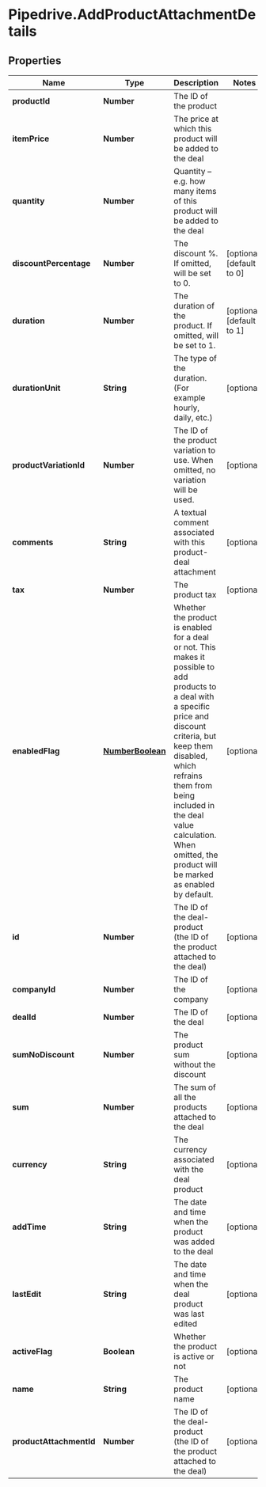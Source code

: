 # Pipedrive.AddProductAttachmentDetails

## Properties

Name | Type | Description | Notes
------------ | ------------- | ------------- | -------------
**productId** | **Number** | The ID of the product | 
**itemPrice** | **Number** | The price at which this product will be added to the deal | 
**quantity** | **Number** | Quantity – e.g. how many items of this product will be added to the deal | 
**discountPercentage** | **Number** | The discount %. If omitted, will be set to 0. | [optional] [default to 0]
**duration** | **Number** | The duration of the product. If omitted, will be set to 1. | [optional] [default to 1]
**durationUnit** | **String** | The type of the duration. (For example hourly, daily, etc.) | [optional] 
**productVariationId** | **Number** | The ID of the product variation to use. When omitted, no variation will be used. | [optional] 
**comments** | **String** | A textual comment associated with this product-deal attachment | [optional] 
**tax** | **Number** | The product tax | [optional] 
**enabledFlag** | [**NumberBoolean**](NumberBoolean.md) | Whether the product is enabled for a deal or not. This makes it possible to add products to a deal with a specific price and discount criteria, but keep them disabled, which refrains them from being included in the deal value calculation. When omitted, the product will be marked as enabled by default. | [optional] 
**id** | **Number** | The ID of the deal-product (the ID of the product attached to the deal) | [optional] 
**companyId** | **Number** | The ID of the company | [optional] 
**dealId** | **Number** | The ID of the deal | [optional] 
**sumNoDiscount** | **Number** | The product sum without the discount | [optional] 
**sum** | **Number** | The sum of all the products attached to the deal | [optional] 
**currency** | **String** | The currency associated with the deal product | [optional] 
**addTime** | **String** | The date and time when the product was added to the deal | [optional] 
**lastEdit** | **String** | The date and time when the deal product was last edited | [optional] 
**activeFlag** | **Boolean** | Whether the product is active or not | [optional] 
**name** | **String** | The product name | [optional] 
**productAttachmentId** | **Number** | The ID of the deal-product (the ID of the product attached to the deal) | [optional] 



